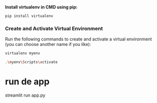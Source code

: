 **Install virtualenv in CMD using pip:**
   ```bash
   pip install virtualenv
   ```

### Create and Activate Virtual Environment

Run the following commands to create and activate a virtual environment (you can choose another name if you like):

```bash
virtualenv myenv
```

```bash
.\myenv\Scripts\activate
```

# run de app

streamlit run app.py
